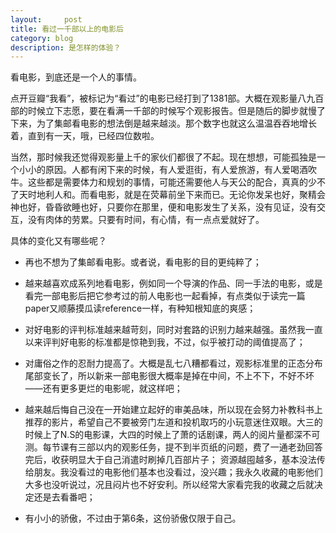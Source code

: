 ```yaml
---
layout:     post
title: 看过一千部以上的电影后    
category: blog
description: 是怎样的体验？
---
```


看电影，到底还是一个人的事情。

点开豆瓣“我看”，被标记为“看过”的电影已经打到了1381部。大概在观影量八九百部的时候立下志愿，要在看满一千部的时候写个观影报告。但是随后的脚步就慢了下来，为了集邮看电影的想法倒是越来越淡。那个数字也就这么温温吞吞地增长着，直到有一天，哦，已经四位数啦。

当然，那时候我还觉得观影量上千的家伙们都很了不起。现在想想，可能孤独是一个小小的原因。人都有闲下来的时候，有人爱逛街，有人爱旅游，有人爱喝酒吹牛。这些都是需要体力和规划的事情，可能还需要他人与天公的配合，真真的少不了天时地利人和。而看电影，就是在荧幕前坐下来而已。无论你发呆也好，聚精会神也好，昏昏欲睡也好，只要你在那里，便和电影发生了关系，没有见证，没有交互，没有肉体的劳累。只要有时间，有心情，有一点点爱就好了。

具体的变化又有哪些呢？

- 再也不想为了集邮看电影。或者说，看电影的目的更纯粹了；

- 越来越喜欢成系列地看电影，例如同一个导演的作品、同一手法的电影，或是看完一部电影后把它参考过的前人电影也一起看掉，有点类似于读完一篇paper又顺藤摸瓜读reference一样，有种知根知底的爽感；

- 对好电影的评判标准越来越苛刻，同时对套路的识别力越来越强。虽然我一直以来评判好电影的标准都是惊艳到我，不过，似乎被打动的阈值提高了；

- 对庸俗之作的忍耐力提高了。大概是乱七八糟都看过，观影标准里的正态分布尾部变长了，所以新来一部电影很大概率是掉在中间，不上不下，不好不坏——还有更多更烂的电影呢，就这样吧；

- 越来越后悔自己没在一开始建立起好的审美品味，所以现在会努力补教科书上推荐的影片，希望自己不要被旁门左道和投机取巧的小玩意迷住双眼。大三的时候上了N.S的电影课，大四的时候上了萧的话剧课，两人的阅片量都深不可测。每节课有三部以内的观影任务，提不到半页纸的问题，费了一通老劲回答完后，收获明显大于自己消遣时刷掉几百部片子；
资源越囤越多，基本没法传给朋友。我没看过的电影他们基本也没看过，没兴趣；我永久收藏的电影他们大多也没听说过，况且闷片也不好安利。所以经常大家看完我的收藏之后就决定还是去看番吧；

- 有小小的骄傲，不过由于第6条，这份骄傲仅限于自己。
